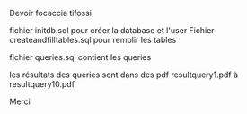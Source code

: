 Devoir focaccia tifossi

fichier initdb.sql pour créer la database et l'user Fichier createandfilltables.sql pour remplir les tables

fichier queries.sql contient les queries

les résultats des queries sont dans des pdf resultquery1.pdf à resultquery10.pdf

Merci
